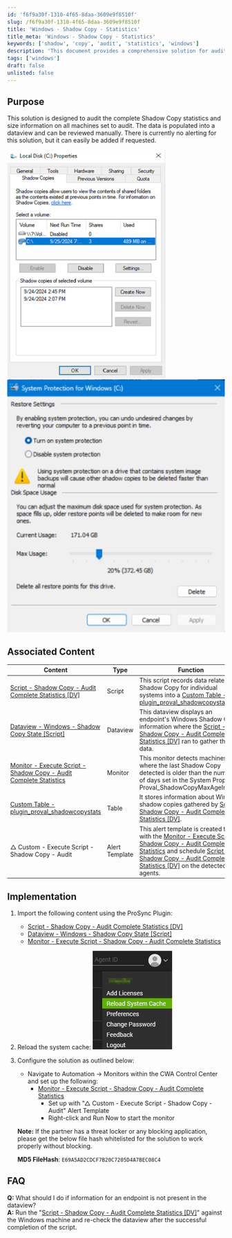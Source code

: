```yaml
---
id: 'f6f9a30f-1310-4f65-8daa-3609e9f8510f'
slug: /f6f9a30f-1310-4f65-8daa-3609e9f8510f
title: 'Windows - Shadow Copy - Statistics'
title_meta: 'Windows - Shadow Copy - Statistics'
keywords: ['shadow', 'copy', 'audit', 'statistics', 'windows']
description: 'This document provides a comprehensive solution for auditing Shadow Copy statistics and size information on Windows machines. It details the implementation steps, associated content, and troubleshooting FAQs to ensure effective monitoring and data management.'
tags: ['windows']
draft: false
unlisted: false
---
```


## Purpose

This solution is designed to audit the complete Shadow Copy statistics and size information on all machines set to audit. The data is populated into a dataview and can be reviewed manually. There is currently no alerting for this solution, but it can easily be added if requested.

![Image 1](../../static/img/docs/f6f9a30f-1310-4f65-8daa-3609e9f8510f/image_1.png)
![Image 2](../../static/img/docs/f6f9a30f-1310-4f65-8daa-3609e9f8510f/image_2.png)

## Associated Content

| Content                                                                                                                    | Type      | Function                                                                                                                                                                                                                                                                         |
|----------------------------------------------------------------------------------------------------------------------------|-----------|----------------------------------------------------------------------------------------------------------------------------------------------------------------------------------------------------------------------------------------------------------------------------------|
| [Script - Shadow Copy - Audit Complete Statistics [DV]](/docs/9d69d33c-688e-4c02-adfe-cef7c8ecd766)                  | Script    | This script records data related to Shadow Copy for individual systems into a [Custom Table - plugin_proval_shadowcopystats](/docs/59bbf54a-55af-42fa-9e77-cd0b105122de).                                                                                               |
| [Dataview - Windows - Shadow Copy State [Script]](/docs/69110f54-d14f-4691-a68f-56bbc88b5fb3)                        | Dataview  | This dataview displays an endpoint's Windows Shadow Copy information where the [Script - Shadow Copy - Audit Complete Statistics [DV]](/docs/9d69d33c-688e-4c02-adfe-cef7c8ecd766) ran to gather the data.                                                          |
| [Monitor - Execute Script - Shadow Copy - Audit Complete Statistics](/docs/ef826863-c354-4a97-9ba8-8ad2a3c65e40)     | Monitor   | This monitor detects machines where the last Shadow Copy detected is older than the number of days set in the System Property Proval_ShadowCopyMaxAgeInDays.                                                                                                               |
| [Custom Table - plugin_proval_shadowcopystats](/docs/59bbf54a-55af-42fa-9e77-cd0b105122de)                            | Table     | It stores information about Windows shadow copies gathered by [Script - Shadow Copy - Audit Complete Statistics [DV]](/docs/9d69d33c-688e-4c02-adfe-cef7c8ecd766).                                                                                                     |
| △ Custom - Execute Script - Shadow Copy - Audit                                                                             | Alert Template | This alert template is created to run with the [Monitor - Execute Script - Shadow Copy - Audit Complete Statistics](/docs/ef826863-c354-4a97-9ba8-8ad2a3c65e40) and schedule [Script - Shadow Copy - Audit Complete Statistics [DV]](/docs/9d69d33c-688e-4c02-adfe-cef7c8ecd766) on the detected agents. |

## Implementation

1. Import the following content using the ProSync Plugin:
   - [Script - Shadow Copy - Audit Complete Statistics [DV]](/docs/9d69d33c-688e-4c02-adfe-cef7c8ecd766)
   - [Dataview - Windows - Shadow Copy State [Script]](/docs/69110f54-d14f-4691-a68f-56bbc88b5fb3)
   - [Monitor - Execute Script - Shadow Copy - Audit Complete Statistics](/docs/ef826863-c354-4a97-9ba8-8ad2a3c65e40)

2. Reload the system cache:
   ![Image](../../static/img/docs/f6f9a30f-1310-4f65-8daa-3609e9f8510f/image_3.png)

3. Configure the solution as outlined below:
   - Navigate to Automation → Monitors within the CWA Control Center and set up the following:
     - [Monitor - Execute Script - Shadow Copy - Audit Complete Statistics](/docs/ef826863-c354-4a97-9ba8-8ad2a3c65e40)
       - Set up with "△ Custom - Execute Script - Shadow Copy - Audit" Alert Template
       - Right-click and Run Now to start the monitor

   **Note:** If the partner has a threat locker or any blocking application, please get the below file hash whitelisted for the solution to work properly without blocking.

   __MD5 FileHash__: `E69A5AD2CDCF7B20C7205D4A7BEC08C4`

## FAQ

**Q:** What should I do if information for an endpoint is not present in the dataview?  
**A:** Run the "[Script - Shadow Copy - Audit Complete Statistics [DV]](/docs/9d69d33c-688e-4c02-adfe-cef7c8ecd766)" against the Windows machine and re-check the dataview after the successful completion of the script.

